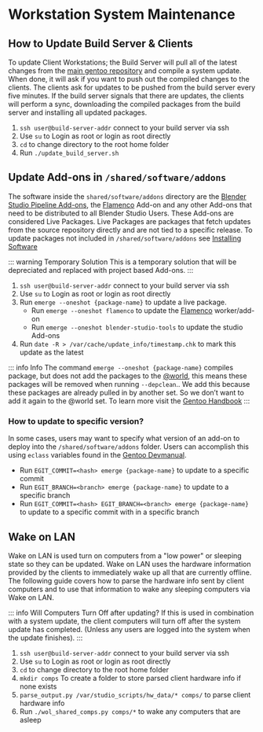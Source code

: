 # Workstation System Maintenance

## How to Update Build Server & Clients
To update Client Workstations; the Build Server will pull all of the latest changes from the [main gentoo repository](https://wiki.gentoo.org/wiki/Ebuild_repository#:~:text=The%20Gentoo%20ebuild%20repository%20is%20the%20main%20ebuild%20repository%20for,to%20be%20available%20to%20Portage.) and compile a system update. When done, it will ask if you want to push out the compiled changes to the clients. The clients ask for updates to be pushed from the build server every five minutes. If the build server signals that there are updates, the clients will perform a sync, downloading the compiled packages from the build server and installing all updated packages.

1. `ssh user@build-server-addr` connect to your build server via ssh
2. Use `su` to Login as root or login as root directly
3. `cd` to change directory to the root home folder
4. Run `./update_build_server.sh`


## Update Add-ons in `/shared/software/addons`

 The software inside the `shared/software/addons` directory are the [Blender Studio Pipeline Add-ons](/addons/overview), the [Flamenco](https://flamenco.blender.org/) Add-on and any other Add-ons that need to be distributed to all Blender Studio Users. These Add-ons are considered Live Packages. Live Packages are packages that fetch updates from the source repository directly and are not tied to a specific release. To update packages not included in `/shared/software/addons` see [Installing Software](/user-guide/workstations/installing-software)

::: warning Temporary Solution
This is a temporary solution that will be depreciated and replaced with project based Add-ons.
::: 

1. `ssh user@build-server-addr` connect to your build server via ssh
2. Use `su` to Login as root or login as root directly
3. Run `emerge --oneshot {package-name}` to update a live package.
    - Run `emerge --oneshot flamenco` to update the [Flamenco](https://flamenco.blender.org/) worker/add-on
    - Run `emerge --oneshot blender-studio-tools` to update the studio Add-ons
4. Run `date -R > /var/cache/update_info/timestamp.chk` to mark this update as the latest

::: info Info
The command `emerge --oneshot {package-name}` compiles package, but does not add the packages to the [@world](https://wiki.gentoo.org/wiki/World_set_(Portage)), this means these packages will be removed when running `--depclean`.. We add this because these packages are already pulled in by another set. So we don’t want to add it again to the @world set. To learn more visit the [Gentoo  Handbook](https://wiki.gentoo.org/wiki/Emerge#:~:text=fetchonly%20%2D%2Demptytree%20%40world-,Do%20not%20add%20dependencies%20to%20the%20world%20file,-If%20a%20dependency) 
::: 

### How to update to specific version?
In some cases, users may want to specify what version of an add-on to deploy into the `/shared/software/addons` folder. Users can accomplish this using `eclass` variables found in the [Gentoo Devmanual](https://devmanual.gentoo.org/eclass-reference/git-r3.eclass/index.html#:~:text=more%20creative%20ways.-,EGIT_BRANCH,-The%20branch%20name).  
- Run `EGIT_COMMIT=<hash> emerge {package-name}` to update to a specific commit 
- Run `EGIT_BRANCH=<branch> emerge {package-name}` to update to a specific branch 
- Run `EGIT_COMMIT=<hash> EGIT_BRANCH=<branch> emerge {package-name}` to update to a specific commit with in a specific branch 
## Wake on LAN
Wake on LAN is used turn on computers from a "low power" or sleeping state so they can be updated. Wake on LAN uses the hardware information provided by the clients to immediately wake up all that are currently offline. The following guide covers how to parse the hardware info sent by client computers and to use that information to wake any sleeping computers via Wake on LAN.

::: info Will Computers Turn Off after updating?
If this is used in combination with a system update, the client computers will turn off after the system update has completed. (Unless any users are logged into the system when the update finishes).
:::

1. `ssh user@build-server-addr` connect to your build server via ssh
2. Use `su` to Login as root or login as root directly
3. `cd` to change directory to the root home folder
4. `mkdir comps` To create a folder to store parsed client hardware info if none exists
5. `parse_output.py /var/studio_scripts/hw_data/* comps/` to parse client hardware info 
6. Run  `./wol_shared_comps.py comps/*` to wake any computers that are asleep
